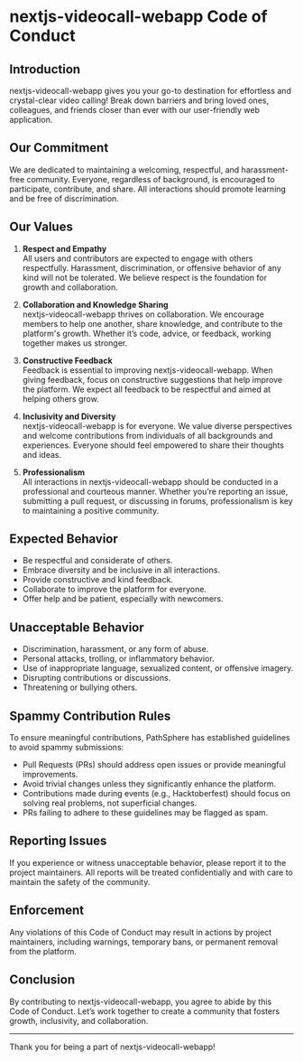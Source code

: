 # nextjs-videocall-webapp Code of Conduct

## Introduction

nextjs-videocall-webapp gives you your go-to destination for effortless and crystal-clear video calling! Break down barriers and bring loved ones, colleagues, and friends closer than ever with our user-friendly web application.

## Our Commitment

We are dedicated to maintaining a welcoming, respectful, and harassment-free community. Everyone, regardless of background, is encouraged to participate, contribute, and share. All interactions should promote learning and be free of discrimination.

## Our Values

1. **Respect and Empathy**  
   All users and contributors are expected to engage with others respectfully. Harassment, discrimination, or offensive behavior of any kind will not be tolerated. We believe respect is the foundation for growth and collaboration.

2. **Collaboration and Knowledge Sharing**  
   nextjs-videocall-webapp thrives on collaboration. We encourage members to help one another, share knowledge, and contribute to the platform's growth. Whether it’s code, advice, or feedback, working together makes us stronger.

3. **Constructive Feedback**  
   Feedback is essential to improving nextjs-videocall-webapp. When giving feedback, focus on constructive suggestions that help improve the platform. We expect all feedback to be respectful and aimed at helping others grow.

4. **Inclusivity and Diversity**  
   nextjs-videocall-webapp is for everyone. We value diverse perspectives and welcome contributions from individuals of all backgrounds and experiences. Everyone should feel empowered to share their thoughts and ideas.

5. **Professionalism**  
   All interactions in nextjs-videocall-webapp should be conducted in a professional and courteous manner. Whether you’re reporting an issue, submitting a pull request, or discussing in forums, professionalism is key to maintaining a positive community.

## Expected Behavior

- Be respectful and considerate of others.
- Embrace diversity and be inclusive in all interactions.
- Provide constructive and kind feedback.
- Collaborate to improve the platform for everyone.
- Offer help and be patient, especially with newcomers.

## Unacceptable Behavior

- Discrimination, harassment, or any form of abuse.
- Personal attacks, trolling, or inflammatory behavior.
- Use of inappropriate language, sexualized content, or offensive imagery.
- Disrupting contributions or discussions.
- Threatening or bullying others.

## Spammy Contribution Rules

To ensure meaningful contributions, PathSphere has established guidelines to avoid spammy submissions:

- Pull Requests (PRs) should address open issues or provide meaningful improvements.
- Avoid trivial changes unless they significantly enhance the platform.
- Contributions made during events (e.g., Hacktoberfest) should focus on solving real problems, not superficial changes.
- PRs failing to adhere to these guidelines may be flagged as spam.

## Reporting Issues

If you experience or witness unacceptable behavior, please report it to the project maintainers. All reports will be treated confidentially and with care to maintain the safety of the community.

## Enforcement

Any violations of this Code of Conduct may result in actions by project maintainers, including warnings, temporary bans, or permanent removal from the platform.

## Conclusion

By contributing to nextjs-videocall-webapp, you agree to abide by this Code of Conduct. Let’s work together to create a community that fosters growth, inclusivity, and collaboration.

---

Thank you for being a part of nextjs-videocall-webapp!
